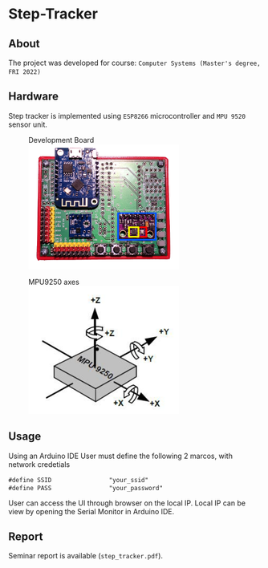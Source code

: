 # Step-Tracker 

## About

The project was developed for course: `Computer Systems (Master's degree, FRI 2022)`

## Hardware
Step tracker is implemented using `ESP8266` microcontroller and `MPU 9520` sensor unit. 

<figure>
<figcaption>Development Board</figcaption>
<img src="img/board.png" alt="my alt text" width="300"/>
</figure>

<figure>
<figcaption>MPU9250 axes</figcaption>
<img src="img/MPU9250_axes.jpg" alt="my alt text" width="300"/>
</figure>

## Usage

Using an Arduino IDE
User must define the following 2 marcos, with network credetials

```
#define SSID                "your_ssid"
#define PASS                "your_password"
```

User can access the UI through browser on the local IP. 
Local IP can be view by opening the Serial Monitor in Arduino IDE.

## Report 
Seminar report is available (`step_tracker.pdf`). 
